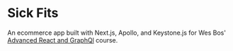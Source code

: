 # Sick Fits

An ecommerce app built with Next.js, Apollo, and Keystone.js for Wes Bos' [Advanced React and GraphQl](https://advancedreact.com/) course.